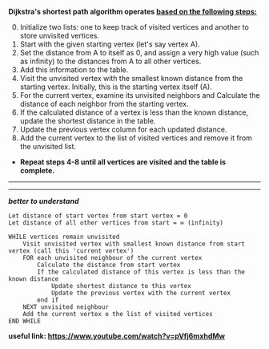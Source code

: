 
**Dijkstra's shortest path algorithm operates <u>based on the following steps:</u>**

0. Initialize two lists: one to keep track of visited vertices and another to store unvisited vertices.
1. Start with the given starting vertex (let's say vertex A).
2. Set the distance from A to itself as 0, and assign a very high value (such as infinity) to the distances from A to all other vertices.
3. Add this information to the table.
4. Visit the unvisited vertex with the smallest known distance from the starting vertex. Initially, this is the starting vertex itself (A).
5. For the current vertex, examine its unvisited neighbors and Calculate the distance of each neighbor from the starting vertex.
6. If the calculated distance of a vertex is less than the known distance, update the shortest distance in the table.
7. Update the previous vertex column for each updated distance.
8. Add the current vertex to the list of visited vertices and remove it from the unvisited list.
* **Repeat steps 4-8 until all vertices are visited and the table is complete.**
----------------------
----------------------
***better to understand***
```
Let distance of start vertex from start vertex = 0
Let distance of all other vertices from start = ∞ (infinity)

WHILE vertices remain unvisited
    Visit unvisited vertex with smallest known distance from start vertex (call this 'current vertex')
    FOR each unvisited neighbour of the current vertex
        Calculate the distance from start vertex
        If the calculated distance of this vertex is less than the known distance
            Update shortest distance to this vertex
            Update the previous vertex with the current vertex
        end if
    NEXT unvisited neighbour
    Add the current vertex o the list of visited vertices
END WHILE
```

**useful link: https://www.youtube.com/watch?v=pVfj6mxhdMw**